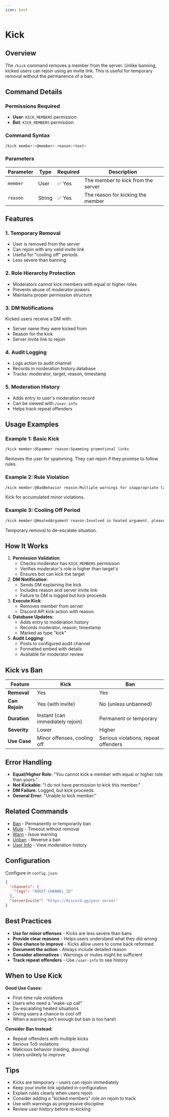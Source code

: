 ```yaml
---
icon: boot
---
```


# Kick

## Overview

The `/kick` command removes a member from the server. Unlike banning, kicked users can rejoin using an invite link. This is useful for temporary removal without the permanence of a ban.

## Command Details

### Permissions Required

* **User**: `KICK_MEMBERS` permission
* **Bot**: `KICK_MEMBERS` permission

### Command Syntax

```bash
/kick member:<@member> reason:<text>
```

### Parameters

| Parameter | Type   | Required | Description                        |
| --------- | ------ | -------- | ---------------------------------- |
| `member`  | User   | ✅ Yes    | The member to kick from the server |
| `reason`  | String | ✅ Yes    | The reason for kicking the member  |

## Features

### 1. **Temporary Removal**

* User is removed from the server
* Can rejoin with any valid invite link
* Useful for "cooling off" periods
* Less severe than banning

### 2. **Role Hierarchy Protection**

* Moderators cannot kick members with equal or higher roles
* Prevents abuse of moderator powers
* Maintains proper permission structure

### 3. **DM Notifications**

Kicked users receive a DM with:

* Server name they were kicked from
* Reason for the kick
* Server invite link to rejoin

### 4. **Audit Logging**

* Logs action to audit channel
* Records in moderation history database
* Tracks: moderator, target, reason, timestamp

### 5. **Moderation History**

* Adds entry to user's moderation record
* Can be viewed with `/user-info`
* Helps track repeat offenders

## Usage Examples

### Example 1: Basic Kick

```bash
/kick member:@Spammer reason:Spamming promotional links
```

Removes the user for spamming. They can rejoin if they promise to follow rules.

### Example 2: Rule Violation

```bash
/kick member:@BadBehavior reason:Multiple warnings for inappropriate language
```

Kick for accumulated minor violations.

### Example 3: Cooling Off Period

```bash
/kick member:@HeatedArgument reason:Involved in heated argument, please cool off before rejoining
```

Temporary removal to de-escalate situation.

## How It Works

1. **Permission Validation**:
   * Checks moderator has `KICK_MEMBERS` permission
   * Verifies moderator's role is higher than target's
   * Ensures bot can kick the target
2. **DM Notification**:
   * Sends DM explaining the kick
   * Includes reason and server invite link
   * Failure to DM is logged but kick proceeds
3. **Execute Kick**:
   * Removes member from server
   * Discord API kick action with reason
4. **Database Updates**:
   * Adds entry to moderation history
   * Records moderator, reason, timestamp
   * Marked as type "kick"
5. **Audit Logging**:
   * Posts to configured audit channel
   * Formatted embed with details
   * Available for moderator review

## Kick vs Ban

| Feature        | Kick                             | Ban                                  |
| -------------- | -------------------------------- | ------------------------------------ |
| **Removal**    | Yes                              | Yes                                  |
| **Can Rejoin** | Yes (with invite)                | No (unless unbanned)                 |
| **Duration**   | Instant (can immediately rejoin) | Permanent or temporary               |
| **Severity**   | Lower                            | Higher                               |
| **Use Case**   | Minor offenses, cooling off      | Serious violations, repeat offenders |

## Error Handling

* **Equal/Higher Role**: "You cannot kick a member with equal or higher role than yours."
* **Not Kickable**: "I do not have permission to kick this member."
* **DM Failure**: Logged, but kick proceeds
* **General Error**: "Unable to kick member."

## Related Commands

* [Ban](ban.md) - Permanently or temporarily ban
* [Mute](mute.md) - Timeout without removal
* [Warn](warn.md) - Issue warning
* [Unban](unban.md) - Reverse a ban
* [User Info](../utility/user-info.md) - View moderation history

## Configuration

Configure in `config.json`:

```json
{
  "channels": {
    "logs": "AUDIT_CHANNEL_ID"
  },
  "serverInvite": "https://discord.gg/your-server"
}
```

## Best Practices

* **Use for minor offenses** - Kicks are less severe than bans
* **Provide clear reasons** - Helps users understand what they did wrong
* **Give chance to improve** - Kicks allow users to come back reformed
* **Document the action** - Always include detailed reason
* **Consider alternatives** - Warnings or mutes might be sufficient
* **Track repeat offenders** - Use `/user-info` to see history

## When to Use Kick

**Good Use Cases:**

* First-time rule violations
* Users who need a "wake-up call"
* De-escalating heated situations
* Giving users a chance to cool off
* When a warning isn't enough but ban is too harsh

**Consider Ban Instead:**

* Repeat offenders with multiple kicks
* Serious ToS violations
* Malicious behavior (raiding, doxxing)
* Users unlikely to improve

## Tips

* Kicks are temporary - users can rejoin immediately
* Keep your invite link updated in configuration
* Explain rules clearly when users rejoin
* Consider adding a "kicked members" role on rejoin to track
* Use with warnings as progressive discipline
* Review user history before re-kicking
